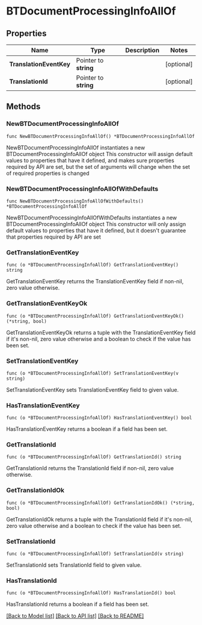 # BTDocumentProcessingInfoAllOf

## Properties

Name | Type | Description | Notes
------------ | ------------- | ------------- | -------------
**TranslationEventKey** | Pointer to **string** |  | [optional] 
**TranslationId** | Pointer to **string** |  | [optional] 

## Methods

### NewBTDocumentProcessingInfoAllOf

`func NewBTDocumentProcessingInfoAllOf() *BTDocumentProcessingInfoAllOf`

NewBTDocumentProcessingInfoAllOf instantiates a new BTDocumentProcessingInfoAllOf object
This constructor will assign default values to properties that have it defined,
and makes sure properties required by API are set, but the set of arguments
will change when the set of required properties is changed

### NewBTDocumentProcessingInfoAllOfWithDefaults

`func NewBTDocumentProcessingInfoAllOfWithDefaults() *BTDocumentProcessingInfoAllOf`

NewBTDocumentProcessingInfoAllOfWithDefaults instantiates a new BTDocumentProcessingInfoAllOf object
This constructor will only assign default values to properties that have it defined,
but it doesn't guarantee that properties required by API are set

### GetTranslationEventKey

`func (o *BTDocumentProcessingInfoAllOf) GetTranslationEventKey() string`

GetTranslationEventKey returns the TranslationEventKey field if non-nil, zero value otherwise.

### GetTranslationEventKeyOk

`func (o *BTDocumentProcessingInfoAllOf) GetTranslationEventKeyOk() (*string, bool)`

GetTranslationEventKeyOk returns a tuple with the TranslationEventKey field if it's non-nil, zero value otherwise
and a boolean to check if the value has been set.

### SetTranslationEventKey

`func (o *BTDocumentProcessingInfoAllOf) SetTranslationEventKey(v string)`

SetTranslationEventKey sets TranslationEventKey field to given value.

### HasTranslationEventKey

`func (o *BTDocumentProcessingInfoAllOf) HasTranslationEventKey() bool`

HasTranslationEventKey returns a boolean if a field has been set.

### GetTranslationId

`func (o *BTDocumentProcessingInfoAllOf) GetTranslationId() string`

GetTranslationId returns the TranslationId field if non-nil, zero value otherwise.

### GetTranslationIdOk

`func (o *BTDocumentProcessingInfoAllOf) GetTranslationIdOk() (*string, bool)`

GetTranslationIdOk returns a tuple with the TranslationId field if it's non-nil, zero value otherwise
and a boolean to check if the value has been set.

### SetTranslationId

`func (o *BTDocumentProcessingInfoAllOf) SetTranslationId(v string)`

SetTranslationId sets TranslationId field to given value.

### HasTranslationId

`func (o *BTDocumentProcessingInfoAllOf) HasTranslationId() bool`

HasTranslationId returns a boolean if a field has been set.


[[Back to Model list]](../README.md#documentation-for-models) [[Back to API list]](../README.md#documentation-for-api-endpoints) [[Back to README]](../README.md)


